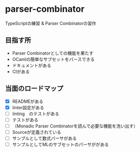 # parser-combinator

TypeScriptの練習 & Parser Combinatorの習作


## 目指す所

- Parser Combinatorとしての機能を果たす
- OCamlの簡単なサブセットをパースできる
- ドキュメントがある
- CIがある


## 当面のロードマップ

- [x] READMEがある
- [x] linter設定がある
- [ ] linting　のテストがある
- [ ] テストがある
- [ ] （Monadic Parser Combinatorを読んで必要な機能を洗い出す）
- [ ] Sourceが定義されている
- [ ] サンプルとして数式パーサがある
- [ ] サンプルとしてMLのサブセットのパーサががある
